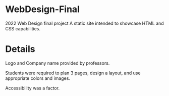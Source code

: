 # WebDesign-Final
2022 Web Design final project
A static site intended to showcase HTML and CSS capabilities.

# Details
<p>Logo and Company name provided by professors.</p>
<p>Students were required to plan 3 pages, design a layout, and use appropriate colors and images. </p>
<p>Accessibility was a factor.</p>
